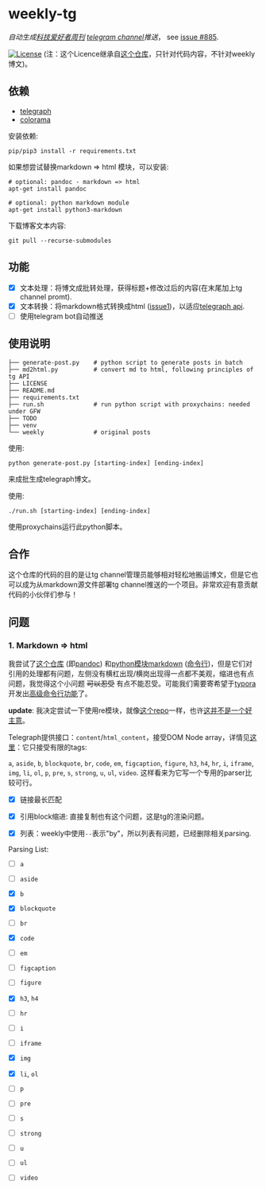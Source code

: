 # weekly-tg

*自动生成[科技爱好者周刊](https://github.com/ruanyf/weekly) [telegram channel](https://t.me/scitech_fans)推送*， see [issue #885](https://github.com/ruanyf/weekly/issues/885).

[![License](https://img.shields.io/badge/License-Apache%202.0-blue.svg)](https://opensource.org/licenses/Apache-2.0) (注：这个Licence继承自[这个仓库](https://github.com/linheimx/Husky)，只针对代码内容，不针对weekly博文)。

## 依赖

* [telegraph](https://telegra.ph/api)
* [colorama](https://github.com/tartley/colorama)

安装依赖:

```shell
pip/pip3 install -r requirements.txt
```

如果想尝试替换markdown => html 模块，可以安装:

```shell
# optional: pandoc - markdown => html
apt-get install pandoc

# optional: python markdown module
apt-get install python3-markdown
```

下载博客文本内容:

```shell
git pull --recurse-submodules
```

## 功能

- [x] 文本处理：将博文成批转处理，获得标题+修改过后的内容(在末尾加上tg channel promt).
- [x] 文本转换：将markdown格式转换成html ([issue1](#问题))，以适应[telegraph api](https://telegra.ph/api).
- [ ] 使用telegram bot自动推送

## 使用说明

```shell
├── generate-post.py	# python script to generate posts in batch
├── md2html.py			# convert md to html, following principles of tg API
├── LICENSE
├── README.md
├── requirements.txt
├── run.sh				# run python script with proxychains: needed under GFW
├── TODO
├── venv
└── weekly				# original posts
```

使用:

```shell
python generate-post.py [starting-index] [ending-index]
```

来成批生成telegraph博文。

使用: 

```shell
./run.sh [starting-index] [ending-index]
```

使用proxychains运行此python脚本。

## 合作

这个仓库的代码的目的是让tg channel管理员能够相对轻松地搬运博文，但是它也可以成为从markdown源文件部署tg channel推送的一个项目。非常欢迎有意贡献代码的小伙伴们参与！

## 问题


### 1. Markdown => html

我尝试了[这个仓库](https://github.com/mwhite/resume) (即[pandoc](https://pandoc.org/getting-started.html)) 和[python模块markdown](https://www.drupal.org/project/markdown) ([命令行](http://tuxdiary.com/2016/06/30/markdown-to-html-terminal/))，但是它们对引用的处理都有问题，左侧没有横杠出现/横岗出现得一点都不美观，缩进也有点问题，我觉得这个小问题 ~~可以忍受~~ 有点不能忍受。可能我们需要寄希望于[typora](https://github.com/typora)开发出[高级命令行功能](https://github.com/typora/typora-issues/issues/1999)了。

**update**: 我决定尝试一下使用re模块，就像[这个repo](https://github.com/linheimx/Husky)一样，也许[这并不是一个好主意](https://kore-nordmann.de/blog/do_NOT_parse_using_regexp.html)。

Telegraph提供接口：`content`/`html_content`，接受DOM Node array，详情见[这里](https://telegra.ph/api#Node)：它只接受有限的tags: 

`a`, `aside`, `b`, `blockquote`, `br`, `code`, `em`, `figcaption`, `figure`, `h3`, `h4`, `hr`, `i`, `iframe`, `img`, `li`, `ol`, `p`, `pre`, `s`, `strong`, `u`, `ul`, `video`. 这样看来为它写一个专用的parser比较可行。

- [x] 链接最长匹配
- [x] 引用block缩进: 直接复制也有这个问题，这是tg的渲染问题。
- [x] 列表：weekly中使用`--`表示"by"，所以列表有问题，已经删除相关parsing.



Parsing List:

- [ ] `a`
- [ ]  `aside`
- [x]  `b`
- [x]  `blockquote`
- [ ]  `br`
- [x]  `code`
- [ ]  `em`
- [ ]  `figcaption`
- [ ]  `figure`
- [x]  `h3`,  `h4`
- [ ]  `hr`
- [ ]  `i`
- [ ]  `iframe`
- [x]  `img`
- [x]  `li`, `ol`
- [ ]  `p`
- [ ]  `pre`
- [ ]  `s`
- [ ]  `strong`
- [ ]  `u` 
- [ ] `ul`
- [ ]  `video`



 

